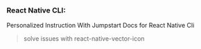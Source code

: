 ### React Native CLI:
Personalized Instruction With Jumpstart Docs for React Native Cli

> solve issues with react-native-vector-icon